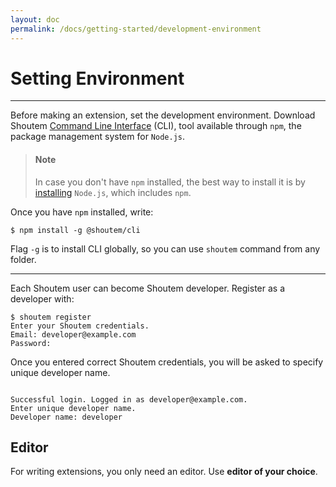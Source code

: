 ```yaml
---
layout: doc
permalink: /docs/getting-started/development-environment
---
```


# Setting Environment
<hr />

Before making an extension, set the development environment. Download Shoutem [Command Line Interface](https://www.npmjs.com/package/@shoutem/cli) (CLI), tool available through `npm`, the package management system for `Node.js`.

> #### Note
> In case you don't have `npm` installed, the best way to install it is by [installing](https://nodejs.org/en/download/) `Node.js`, which includes `npm`.

Once you have `npm` installed, write:

```ShellSession
$ npm install -g @shoutem/cli
``` 

Flag ```-g``` is to install CLI globally, so you can use `shoutem` command from any folder.

<hr />

Each Shoutem user can become Shoutem developer. Register as a developer with:

```ShellSession
$ shoutem register
Enter your Shoutem credentials.
Email: developer@example.com
Password:
```

Once you entered correct Shoutem credentials, you will be asked to specify unique developer name.

```

Successful login. Logged in as developer@example.com.
Enter unique developer name.
Developer name: developer
```

## Editor
For writing extensions, you only need an editor. Use **editor of your choice**.
